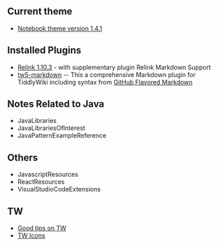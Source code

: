 ## Current theme 
 
* [Notebook theme version 1.4.1]( https://nicolas.petton.fr/tw/notebook.html )

## Installed Plugins

* [Relink 1.10.3](https://flibbles.github.io/tw5-relink/) - with supplementary plugin Relink Markdown Support
* [tw5-markdown](http://demo.santosa.family/) -- This a comprehensive Markdown plugin for TiddlyWiki including syntax from [GitHub Flavored Markdown](https://guides.github.com/features/mastering-markdown/)

## Notes Related to Java

* JavaLibraries
* JavaLibrariesOfInterest
* JavaPatternExampleReference

## Others

* JavascriptResources
* ReactResources
* VisualStudioCodeExtensions

## TW

* [Good tips on TW](https://giffmex.org/gifts/documenting.tw.html)
* [TW Icons](https://morosanuae.github.io/tw-icons/)